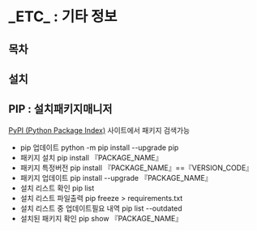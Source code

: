 # \_ETC\_ : 기타 정보

## 목차

## 설치

## PIP : 설치패키지매니저

[PyPI (Python Package Index)](https://pypi.org/project/example/) 사이트에서 패키지 검색가능

- pip 업데이트 python -m pip install --upgrade pip
- 패키지 설치 pip install 『PACKAGE_NAME』
- 패키지 특정버전 pip install 『PACKAGE_NAME』==『VERSION_CODE』
- 패키지 업데이트 pip install --upgrade 『PACKAGE_NAME』
- 설치 리스트 확인 pip list
- 설치 리스트 파일출력 pip freeze > requirements.txt
- 설치 리스트 중 업데이트필요 내역 pip list --outdated
- 설치된 패키지 확인 pip show 『PACKAGE_NAME』
